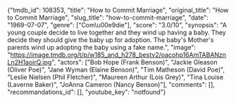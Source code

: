 {"tmdb_id": 108353, "title": "How to Commit Marriage", "original_title": "How to Commit Marriage", "slug_title": "how-to-commit-marriage", "date": "1969-07-07", "genre": ["Com\u00e9die"], "score": "3.0/10", "synopsis": "A young couple decide to live together and they wind up having a baby. They decide they should give the baby up for adoption. The baby's Mother's parents wind up adopting the baby using a fake name.", "image": "https://image.tmdb.org/t/p/w185_and_h278_bestv2/oacohp16AmTABANznLn2H1aoirQ.jpg", "actors": ["Bob Hope (Frank Benson)", "Jackie Gleason (Oliver Poe)", "Jane Wyman (Elaine Benson)", "Tim Matheson (David Poe)", "Leslie Nielsen (Phil Fletcher)", "Maureen Arthur (Lois Grey)", "Tina Louise (Laverne Baker)", "JoAnna Cameron (Nancy Benson)"], "comments": [], "recommandations_id": [], "youtube_key": "notfound"}